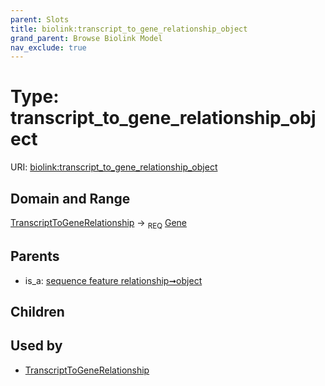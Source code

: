 ```yaml
---
parent: Slots
title: biolink:transcript_to_gene_relationship_object
grand_parent: Browse Biolink Model
nav_exclude: true
---
```


# Type: transcript_to_gene_relationship_object




URI: [biolink:transcript_to_gene_relationship_object](https://w3id.org/biolink/vocab/transcript_to_gene_relationship_object)

## Domain and Range

[TranscriptToGeneRelationship](TranscriptToGeneRelationship.md) ->  <sub>REQ</sub> [Gene](Gene.md)

## Parents

 *  is_a: [sequence feature relationship➞object](sequence_feature_relationship_object.md)

## Children


## Used by

 * [TranscriptToGeneRelationship](TranscriptToGeneRelationship.md)
